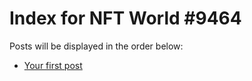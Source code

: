 # Index for NFT World #9464
Posts will be displayed in the order below:

- [Your first post](./001-first.md)


